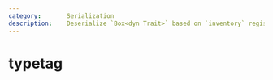 ```yaml
---
category:       Serialization
description:    Deserialize `Box<dyn Trait>` based on `inventory` registrations.
---
```


# typetag
